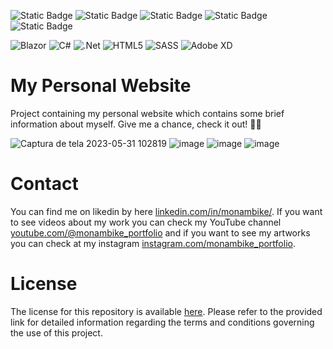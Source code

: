 <img alt="Static Badge" src="https://img.shields.io/badge/MONAMBIKE-%236c00fa?style=for-the-badge&label=MADE%20BY&labelColor=%23050505"> <img alt="Static Badge" src="https://img.shields.io/badge/CC--BY--4.0%20license-%236c00fa?style=for-the-badge&label=LICENSE&labelColor=%23050505"> <img alt="Static Badge" src="https://img.shields.io/badge/HOSTINGER-%23674CC4?style=for-the-badge&label=HOSTED%20IN&labelColor=%23050505"> <img alt="Static Badge" src="https://img.shields.io/badge/AZURE-%230089D6?style=for-the-badge&label=PREVIOUSLY%20HOSTED%20IN&labelColor=%23050505"> <img alt="Static Badge" src="https://img.shields.io/badge/FTP%20DEPLOY%20ACTION-%23007EA7?style=for-the-badge&label=DEPLOYED_WITH&labelColor=050505">

![Blazor](https://img.shields.io/badge/blazor-%235C2D91.svg?style=for-the-badge&logo=blazor&logoColor=white)
![C#](https://img.shields.io/badge/c%23-%23239120.svg?style=for-the-badge&logo=csharp&logoColor=white)
![.Net](https://img.shields.io/badge/.NET-5C2D91?style=for-the-badge&logo=.net&logoColor=white)
![HTML5](https://img.shields.io/badge/html5-%23E34F26.svg?style=for-the-badge&logo=html5&logoColor=white)
![SASS](https://img.shields.io/badge/SASS-hotpink.svg?style=for-the-badge&logo=SASS&logoColor=white)
![Adobe XD](https://img.shields.io/badge/Adobe%20XD-470137?style=for-the-badge&logo=Adobe%20XD&logoColor=#FF61F6)

# My Personal Website

Project containing my personal website which contains some brief information about myself. Give me a chance, check it out! 🥺💜

![Captura de tela 2023-05-31 102819](https://github.com/monambike/monambike-website/assets/35270174/ebdbe06e-e61d-4048-8775-aa4255dd05ec)
![image](https://github.com/monambike/monambike-website/assets/35270174/7f532d41-bdeb-40a7-af23-f4faef80b42f)
![image](https://github.com/monambike/monambike-website/assets/35270174/b628d6f3-5166-4c6c-8c8e-f3c5a6028377)
![image](https://github.com/monambike/monambike-website/assets/35270174/b43a46a6-ac1f-4a1f-a74c-928dc797858c)

# Contact

You can find me on likedin by here [linkedin.com/in/monambike/](https://www.linkedin.com/in/monambike/). If you want to see videos about my work you can check my YouTube channel [youtube.com/@monambike_portfolio](https://www.youtube.com/@monambike_portfolio) and if you want to see my artworks you can check at my instagram [instagram.com/monambike_portfolio](https://www.instagram.com/monambike_portfolio).

# License

The license for this repository is available [here](LICENSE). Please refer to the provided link for detailed information regarding the terms and conditions governing the use of this project.
